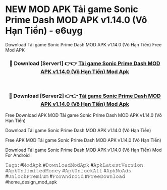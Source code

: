 # NEW MOD APK Tải game Sonic Prime Dash MOD APK v1.14.0 (Vô Hạn Tiền) - e6uyg
Download Tải game Sonic Prime Dash MOD APK v1.14.0 (Vô Hạn Tiền) Free Mod APK

<div align="center">
<h3>🔴 Download [Server1] 👉👉 <a href="https://apk-comot.site?title=Tải_game_Sonic_Prime_Dash_MOD_APK_v1.14.0_(Vô_Hạn_Tiền)">Tải game Sonic Prime Dash MOD APK v1.14.0 (Vô Hạn Tiền) Mod Apk</a></h3><br>

<h3>🔴 Download [Server2] 👉👉 <a href="https://apk-comot.site?title=Tải_game_Sonic_Prime_Dash_MOD_APK_v1.14.0_(Vô_Hạn_Tiền)">Tải game Sonic Prime Dash MOD APK v1.14.0 (Vô Hạn Tiền) Mod Apk</a></h3>
</div>


Free Download APK MOD Tải game Sonic Prime Dash MOD APK v1.14.0 (Vô Hạn Tiền)

Download Tải game Sonic Prime Dash MOD APK v1.14.0 (Vô Hạn Tiền) 

Free APK MOD Tải game Sonic Prime Dash MOD APK v1.14.0 (Vô Hạn Tiền) 

Download Tải game Sonic Prime Dash MOD APK v1.14.0 (Vô Hạn Tiền) Mod For Android

𝚃𝚊𝚐𝚜: #𝙼𝚘𝚍𝙰𝚙𝚔 #𝙳𝚘𝚠𝚗𝚕𝚘𝚊𝚍𝙼𝚘𝚍𝙰𝚙𝚔 #𝙰𝚙𝚔𝙻𝚊𝚝𝚎𝚜𝚝𝚅𝚎𝚛𝚜𝚒𝚘𝚗 #𝙰𝚙𝚔𝚄𝚗𝚕𝚒𝚖𝚒𝚝𝚎𝚍𝙼𝚘𝚗𝚎𝚢 #𝙰𝚙𝚔𝚄𝚗𝚕𝚘𝚌𝚔𝙰𝚕𝚕 #𝙰𝚙𝚔𝙽𝚘𝙰𝚍𝚜 #𝚄𝚗𝚕𝚘𝚌𝚔𝙿𝚛𝚎𝚖𝚒𝚞𝚖 #𝙵𝚘𝚛𝙰𝚗𝚍𝚛𝚘𝚒𝚍 #𝙵𝚛𝚎𝚎𝙳𝚘𝚠𝚗𝚕𝚘𝚊𝚍 #home_design_mod_apk